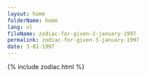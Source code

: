 ```yaml
---
layout: home
folderName: home
lang: nl
fileName: zodiac-for-given-3-january-1997
permalink: zodiac-for-given-3-january-1997
date: 3-01-1997
---
```

{% include zodiac.html %}
